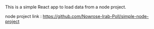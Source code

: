 This is a simple React app to load data from a node project.

node project link : https://github.com/Nowrose-Irab-Poll/simple-node-project
